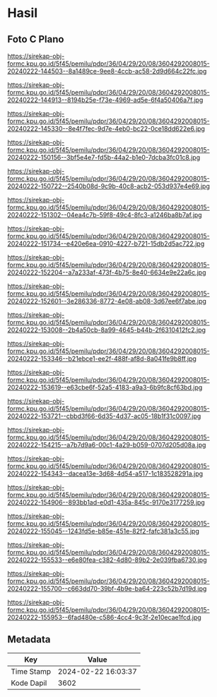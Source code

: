 # Hasil

## Foto C Plano

https://sirekap-obj-formc.kpu.go.id/5f45/pemilu/pdpr/36/04/29/20/08/3604292008015-20240222-144503--8a1489ce-9ee8-4ccb-ac58-2d9d664c22fc.jpg

https://sirekap-obj-formc.kpu.go.id/5f45/pemilu/pdpr/36/04/29/20/08/3604292008015-20240222-144913--8194b25e-f73e-4969-ad5e-6f4a50406a7f.jpg

https://sirekap-obj-formc.kpu.go.id/5f45/pemilu/pdpr/36/04/29/20/08/3604292008015-20240222-145330--8e4f7fec-9d7e-4eb0-bc22-0ce18dd622e6.jpg

https://sirekap-obj-formc.kpu.go.id/5f45/pemilu/pdpr/36/04/29/20/08/3604292008015-20240222-150156--3bf5e4e7-fd5b-44a2-b1e0-7dcba3fc01c8.jpg

https://sirekap-obj-formc.kpu.go.id/5f45/pemilu/pdpr/36/04/29/20/08/3604292008015-20240222-150722--2540b08d-9c9b-40c8-acb2-053d937e4e69.jpg

https://sirekap-obj-formc.kpu.go.id/5f45/pemilu/pdpr/36/04/29/20/08/3604292008015-20240222-151302--04ea4c7b-59f8-49c4-8fc3-a1246ba8b7af.jpg

https://sirekap-obj-formc.kpu.go.id/5f45/pemilu/pdpr/36/04/29/20/08/3604292008015-20240222-151734--e420e6ea-0910-4227-b721-15db2d5ac722.jpg

https://sirekap-obj-formc.kpu.go.id/5f45/pemilu/pdpr/36/04/29/20/08/3604292008015-20240222-152204--a7a233af-473f-4b75-8e40-6634e9e22a6c.jpg

https://sirekap-obj-formc.kpu.go.id/5f45/pemilu/pdpr/36/04/29/20/08/3604292008015-20240222-152601--3e286336-8772-4e08-ab08-3d67ee6f7abe.jpg

https://sirekap-obj-formc.kpu.go.id/5f45/pemilu/pdpr/36/04/29/20/08/3604292008015-20240222-153008--2b4a50cb-8a99-4645-b44b-2f6310412fc2.jpg

https://sirekap-obj-formc.kpu.go.id/5f45/pemilu/pdpr/36/04/29/20/08/3604292008015-20240222-153346--b21ebce1-ee2f-488f-af8d-8a041fe9b8ff.jpg

https://sirekap-obj-formc.kpu.go.id/5f45/pemilu/pdpr/36/04/29/20/08/3604292008015-20240222-153619--e63cbe6f-52a5-4183-a9a3-6b9fc8cf63bd.jpg

https://sirekap-obj-formc.kpu.go.id/5f45/pemilu/pdpr/36/04/29/20/08/3604292008015-20240222-153721--cbbd3f66-6d35-4d37-ac05-18b1f31c0097.jpg

https://sirekap-obj-formc.kpu.go.id/5f45/pemilu/pdpr/36/04/29/20/08/3604292008015-20240222-154215--a7b7d9a6-00c1-4a29-b059-0707d205d08a.jpg

https://sirekap-obj-formc.kpu.go.id/5f45/pemilu/pdpr/36/04/29/20/08/3604292008015-20240222-154343--dacea13e-3d68-4d54-a517-1c183528291a.jpg

https://sirekap-obj-formc.kpu.go.id/5f45/pemilu/pdpr/36/04/29/20/08/3604292008015-20240222-154906--893bb1ad-e0d1-435a-845c-9170e3177259.jpg

https://sirekap-obj-formc.kpu.go.id/5f45/pemilu/pdpr/36/04/29/20/08/3604292008015-20240222-155045--1243fd5e-b85e-451e-82f2-fafc381a3c55.jpg

https://sirekap-obj-formc.kpu.go.id/5f45/pemilu/pdpr/36/04/29/20/08/3604292008015-20240222-155533--e6e80fea-c382-4d80-89b2-2e039fba6730.jpg

https://sirekap-obj-formc.kpu.go.id/5f45/pemilu/pdpr/36/04/29/20/08/3604292008015-20240222-155700--c663dd70-39bf-4b9e-ba64-223c52b7d19d.jpg

https://sirekap-obj-formc.kpu.go.id/5f45/pemilu/pdpr/36/04/29/20/08/3604292008015-20240222-155953--6fad480e-c586-4cc4-9c3f-2e10ecae1fcd.jpg


## Metadata

| Key        | Value               |
| ---------- | ------------------- |
| Time Stamp | 2024-02-22 16:03:37 |
| Kode Dapil | 3602                |



